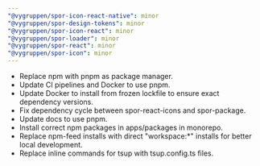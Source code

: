 ```yaml
---
"@vygruppen/spor-icon-react-native": minor
"@vygruppen/spor-design-tokens": minor
"@vygruppen/spor-icon-react": minor
"@vygruppen/spor-loader": minor
"@vygruppen/spor-react": minor
"@vygruppen/spor-icon": minor
---
```


- Replace npm with pnpm as package manager.
- Update CI pipelines and Docker to use pnpm.
- Update Docker to install from frozen lockfile to ensure exact dependency versions.
- Fix dependency cycle between spor-react-icons and spor-package.
- Update docs to use pnpm.
- Install correct npm packages in apps/packages in monorepo.
- Replace npm-feed installs with direct "workspace:\*" installs for better local development.
- Replace inline commands for tsup with tsup.config.ts files.
